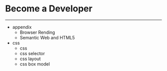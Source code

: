 # Become a Developer
***

* appendix    
  * Browser Rending  
  * Semantic Web and HTML5
* css
  * css
  * css selector  
  * css layout  
  * css box model



